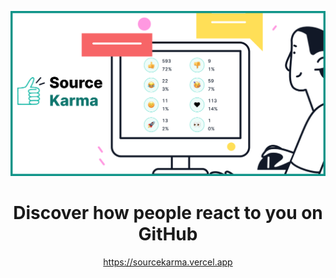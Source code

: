 ![Source Karma header image](public/social.png)

<center>
<h1>Discover how people react to you on GitHub</h1>
<a href="https://sourcekarma.vercel.app">https://sourcekarma.vercel.app</a>
</center>

